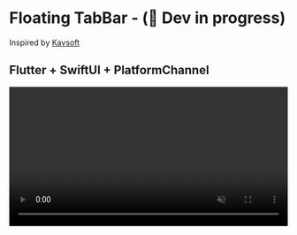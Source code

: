 # Floating TabBar - (🚧 Dev in progress)

Inspired by [Kavsoft](https://www.youtube.com/watch?v=DA2EMt38iLg&feature=youtu.be)

## Flutter + SwiftUI + PlatformChannel

<video src='https://github.com/imSanjaySoni/floating_tab_bar/raw/main/screenshots/demo.mov' width=100% autoplay muted/>
